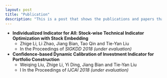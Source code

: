 ```yaml
---
layout: post
title: "Publication"
description: "This is a post that shows the publications and papers that under evaluations."
---
```


+ **Individualized Indicator for All: Stock-wise Technical Indicator Optimization with Stock Embedding**
  + Zhige Li, Li Zhao, Jiang Bian, Tao Qin and Tie-Yan Liu
  + In the Proceedings of *SIGKDD 2018 (under evaluation)*
+ **Confidence-based Dynamic Calibration of Investment Indicator for Portfolio Construction**
  + Weiqing Liu, Zhige Li, Yi Ding, Jiang Bian and Tie-Yan Liu
  + I In the Proceedings of *IJCAI 2018 (under evaluation)*



